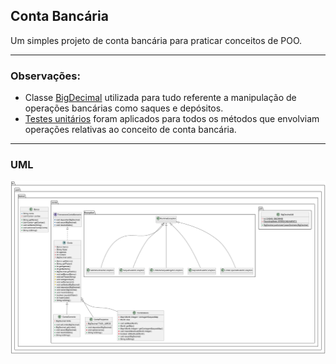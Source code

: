 ## Conta Bancária

Um simples projeto de conta bancária para praticar conceitos de POO.

---
### Observações:
* Classe [BigDecimal](https://docs.oracle.com/javase/8/docs/api/java/math/BigDecimal.html) utilizada para tudo referente a manipulação de operações bancárias como saques e depósitos.
* [Testes unitários](https://github.com/brunosouza2/poo-conta-bancaria/tree/main/src/test/java/br/com/banco) foram aplicados para todos os métodos que envolviam operações relativas ao conceito de conta bancária.

---
### UML

![](https://github.com/brunosouza2/poo-conta-bancaria/blob/main/assets/test.png?raw=true)